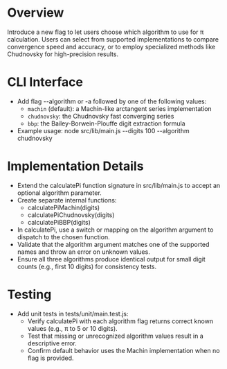 # Overview

Introduce a new flag to let users choose which algorithm to use for π calculation. Users can select from supported implementations to compare convergence speed and accuracy, or to employ specialized methods like Chudnovsky for high-precision results.

# CLI Interface

- Add flag --algorithm or -a followed by one of the following values:
  - `machin` (default): a Machin-like arctangent series implementation
  - `chudnovsky`: the Chudnovsky fast converging series
  - `bbp`: the Bailey-Borwein-Plouffe digit extraction formula
- Example usage:
  node src/lib/main.js --digits 100 --algorithm chudnovsky

# Implementation Details

- Extend the calculatePi function signature in src/lib/main.js to accept an optional algorithm parameter.
- Create separate internal functions:
  - calculatePiMachin(digits)
  - calculatePiChudnovsky(digits)
  - calculatePiBBP(digits)
- In calculatePi, use a switch or mapping on the algorithm argument to dispatch to the chosen function.
- Validate that the algorithm argument matches one of the supported names and throw an error on unknown values.
- Ensure all three algorithms produce identical output for small digit counts (e.g., first 10 digits) for consistency tests.

# Testing

- Add unit tests in tests/unit/main.test.js:
  - Verify calculatePi with each algorithm flag returns correct known values (e.g., π to 5 or 10 digits).
  - Test that missing or unrecognized algorithm values result in a descriptive error.
  - Confirm default behavior uses the Machin implementation when no flag is provided.